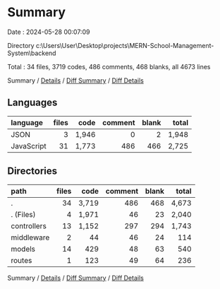 # Summary

Date : 2024-05-28 00:07:09

Directory c:\\Users\\User\\Desktop\\projects\\MERN-School-Management-System\\backend

Total : 34 files,  3719 codes, 486 comments, 468 blanks, all 4673 lines

Summary / [Details](details.md) / [Diff Summary](diff.md) / [Diff Details](diff-details.md)

## Languages
| language | files | code | comment | blank | total |
| :--- | ---: | ---: | ---: | ---: | ---: |
| JSON | 3 | 1,946 | 0 | 2 | 1,948 |
| JavaScript | 31 | 1,773 | 486 | 466 | 2,725 |

## Directories
| path | files | code | comment | blank | total |
| :--- | ---: | ---: | ---: | ---: | ---: |
| . | 34 | 3,719 | 486 | 468 | 4,673 |
| . (Files) | 4 | 1,971 | 46 | 23 | 2,040 |
| controllers | 13 | 1,152 | 297 | 294 | 1,743 |
| middleware | 2 | 44 | 46 | 24 | 114 |
| models | 14 | 429 | 48 | 63 | 540 |
| routes | 1 | 123 | 49 | 64 | 236 |

Summary / [Details](details.md) / [Diff Summary](diff.md) / [Diff Details](diff-details.md)